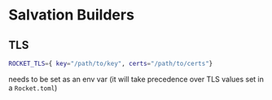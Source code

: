 # Salvation Builders

## TLS
```sh
ROCKET_TLS={ key="/path/to/key", certs="/path/to/certs"}  
```  
needs to be set as an env var (it will take precedence over
TLS values set in a `Rocket.toml`)

